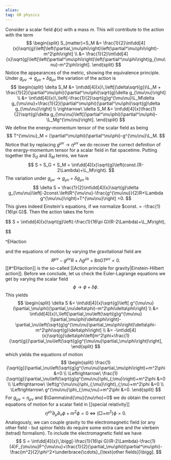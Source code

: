 ```yaml
---
alias:
tag: GR physics
---
```

Consider a scalar field $\phi(x)$ with a mass $m$. This will contribute to the action with the term
$$
\begin{split}
    S_{matter}=S_M &= \frac{1}{2}\int\dd[4]{x}\sqrt{g}\left[\left(\partial_\mu\phi\right)\left(\partial^\mu\phi\right)-m^2\phi\right] \\
    &= \frac{1}{2}\int\dd[4]{x}\sqrt{g}\left[\left(\partial^\mu\phi\right)\left(\partial^\nu\phi\right)g_{\mu\nu}-m^2\phi\right].
\end{split}
$$
Notice the appearances of the metric, showing the equivalence principle. Under $g_{\mu\nu}\to g_{\mu\nu}+\delta g_{\mu\nu}$ the variation of the action is
$$
\begin{split}
    \delta S_M &= \int\dd[4]{x}\,\left[(\delta\sqrt{g})\L_M + \frac{1}{2}(\partial^\mu\phi)(\partial^\nu\phi)\sqrt{g}\delta g_{\mu\nu}\right] \\
    &= \int\dd[4]{x}\,\left[-\frac{1}{2}\sqrt{g}g^{\mu\nu}\L_M\delta g_{\mu\nu}+\frac{1}{2}(\partial^\mu\phi)(\partial^\nu\phi)\sqrt{g}\delta g_{\mu\nu}\right] \\
    \rightarrow\ \delta S_M &= \int\dd[4]{x}\frac{1}{2}\sqrt{g}\delta g_{\mu\nu}\left[(\partial^\mu\phi)(\partial^\nu\phi)-\L_Mg^{\mu\nu}\right].
\end{split}
$$
We define the energy-momentum tensor of the scalar field as being
$$
    T^{\mu\nu}_M = (\partial^\mu\phi)(\partial^\nu\phi)-g^{\mu\nu}\L_M.
$$
Notice that by replacing $g^{\mu\nu}\to\eta^{\mu\nu}$ we do recover the correct definition of the energy-momentum tensor for a scalar field in flat spacetime.
Putting together the $S_G$ and $S_M$ terms, we have
$$
    S = S_G + S_M = \int\dd[4]{x}\sqrt{g}\left(const.(R-2\Lambda)+\L_M\right).
$$
The variation under $g_{\mu\nu}\to g_{\mu\nu}+\delta g_{\mu\nu}$ is
$$
    \delta S = \frac{1}{2}\int\dd[4]{x}\sqrt{g}\delta g_{\mu\nu}\left[-2const.\left(R^{\mu\nu}-\frac{g^{\mu\nu}}{2}R+\Lambda g^{\mu\nu}\right)+T^{\mu\nu}\right] =0.
$$
This gives indeed Einstein's equations, if we normalize $const. = -\frac{1}{16\pi G}$. Then the action takes the form

$$
    S = \int\dd[4]{x}\sqrt{g}\left(-\frac{1}{16\pi G}(R-2\Lambda)+\L_M\right),

$$

^EHaction

and the equations of motion by varying the gravitational field are 
$$
    R^{\mu\nu}-g^{\mu\nu}R+\Lambda g^{\mu\nu}+8\pi GT^{\mu\nu} =0.
$$
[[#^EHaction]] is the so-called [[Action principle for gravity|Einstein-Hilbert action]]. Before we conclude, let us check the Euler-Lagrange equations we get by varying the scalar field
$$
    \phi\to\phi+\delta\phi.
$$
This yields
$$
\begin{split}
    \delta S &= \int\dd[4]{x}\sqrt{g}\left[ g^{\mu\nu}(\partial_\mu\phi)(\partial_\nu\delta\phi)-m^2\phi\delta\phi\right] \\
    &= \int\dd[4]{x}\,\left[\partial_\nu\left(\sqrt{g}g^{\mu\nu}(\partial_\mu\phi)\delta\phi\right)-\partial_\nu\left(\sqrt{g}g^{\mu\nu}\partial_\mu\phi\right)\delta\phi-m^2\phi\sqrt{g}\delta\phi\right] \\
    &= -\int\dd[4]{x}\sqrt{g}\delta\phi\left[m^2\phi+\frac{1}{\sqrt{g}}\partial_\nu\left(\sqrt{g}g^{\mu\nu}\partial_\mu\phi\right)\right],
\end{split}
$$
which yields the equations of motion
$$
\begin{split}
    \frac{1}{\sqrt{g}}\partial_\nu\left(\sqrt{g}g^{\mu\nu}\partial_\mu\phi\right)+m^2\phi &=0 \\
    \Leftrightarrow\ \frac{1}{\sqrt{g}}\partial_\nu\left(\sqrt{g}g^{\mu\nu}\phi_{;\mu}\right)+m^2\phi &=0 \\
    \Leftrightarrow\ \left(g^{\mu\nu}\phi_{;\mu}\right)_{;\nu}+m^2\phi &=0 \\
    \Leftrightarrow\ g^{\mu\nu}\phi_{;\mu;\nu}+m^2\phi &=0.
\end{split}
$$
For $g_{\mu\nu} = \eta_{\mu\nu}$ and $\Gamma\ind{\mu}{\nu\rho}=0$ we do obtain the correct equations of motion for a scalar field in [[special relativity]]
$$
    \eta^{\mu\nu}\partial_\mu\partial_\nu\phi+m^2\phi = 0\ \Leftrightarrow\ (\Box+m^2)\phi =0.
$$
Analogously, we can couple gravity to the electromagnetic field (or any other field - but spinor fields do require some extra care and the vierbein (tetrad) formalism). To include the electromagnetic field we have
$$
    S = \int\dd[4]{x}\,\bigg[-\frac{1}{16\pi G}(R-2\Lambda)-\frac{1}{4}F_{\mu\nu}F^{\mu\nu}+\frac{1}{2}(\partial_\mu\phi)(\partial^\mu\phi)-\frac{m^2}{2}\phi^2+\underbrace{\cdots}_{\text{other fields}}\bigg].
$$

